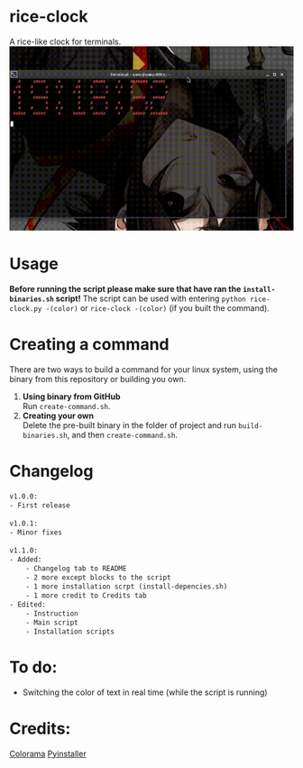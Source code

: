 # rice-clock
A rice-like clock for terminals. <br > 
![Screenshot](ghoulss.gif)

# Usage
**Before running the script please make sure that have ran the `install-binaries.sh` script!**
The script can be used with entering `python rice-clock.py -(color)` or `rice-clock -(color)` (if you built the command).

# Creating a command
There are two ways to build a command for your linux system, using the binary from this repository or building you own. <br >
1. **Using binary from GitHub** <br >
Run `create-command.sh`. <br >
2. **Creating your own** <br >
Delete the pre-built binary in the folder of project and run `build-binaries.sh`, and then `create-command.sh`.

# Changelog
```
v1.0.0:
- First release

v1.0.1:
- Minor fixes

v1.1.0:
- Added:
	- Changelog tab to README
	- 2 more except blocks to the script
	- 1 more installation scrpt (install-depencies.sh)
	- 1 more credit to Credits tab
- Edited:
	- Instruction
	- Main script
	- Installation scripts
```

# To do:
- Switching the color of text in real time (while the script is running)

# Credits:
[Colorama](https://pypi.org/project/colorama/)
[Pyinstaller](https://pypi.org/project/pyinstaller/)
